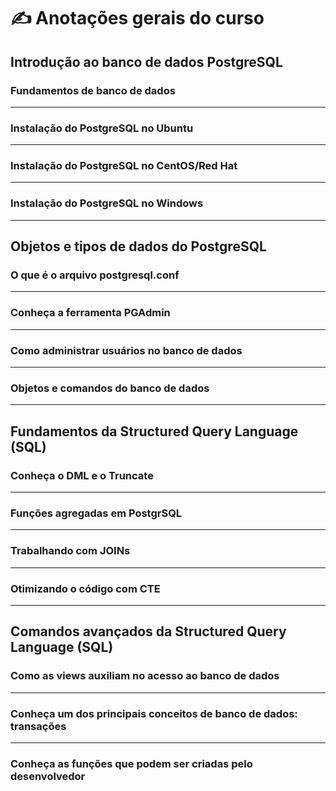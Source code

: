 # ✍️ Anotações gerais do curso


## Introdução ao banco de dados PostgreSQL

### Fundamentos de banco de dados

---


### Instalação do PostgreSQL no Ubuntu

---


### Instalação do PostgreSQL no CentOS/Red Hat

---


### Instalação do PostgreSQL no Windows

---


## Objetos e tipos de dados do PostgreSQL

### O que é o arquivo postgresql.conf

---


### Conheça a ferramenta PGAdmin

---


### Como administrar usuários no banco de dados

---


### Objetos e comandos do banco de dados

---


## Fundamentos da Structured Query Language (SQL)

### Conheça o DML e o Truncate

---


### Funções agregadas em PostgrSQL

---


### Trabalhando com JOINs

---


### Otimizando o código com CTE

---


## Comandos avançados da Structured Query Language (SQL)

### Como as views auxiliam no acesso ao banco de dados

---


### Conheça um dos principais conceitos de banco de dados: transações

---


### Conheça as funções que podem ser criadas pelo desenvolvedor

